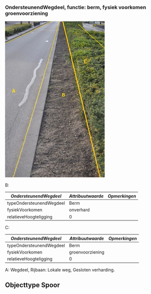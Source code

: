 ### OndersteunendWegdeel, functie: berm, fysiek voorkomen groenvoorziening

![](media/1f60139b2056c996887c78f722a491458570daef.jpg)

B:

| ***OndersteunendWegdeel*** | ***Attribuutwaarde*** | ***Opmerkingen*** |
|----------------------------|-----------------------|-------------------|
| typeOndersteunendWegdeel   | Berm                  |                   |
| fysiekVoorkomen            | onverhard             |                   |
| relatieveHoogteligging     | 0                     |                   |

C:

| ***OndersteunendWegdeel*** | ***Attribuutwaarde*** | ***Opmerkingen*** |
|----------------------------|-----------------------|-------------------|
| typeOndersteunendWegdeel   | Berm                  |                   |
| fysiekVoorkomen            | groenvoorziening      |                   |
| relatieveHoogteligging     | 0                     |                   |

A: Wegdeel, Rijbaan: Lokale weg, Gesloten verharding.

## Objecttype Spoor

